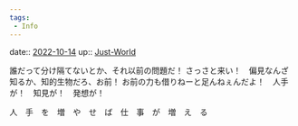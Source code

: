 ```yaml
---
tags:
 - Info
---
```


date:: [2022-10-14](Daily_Note/2022-10-14.md)
up:: [Just-World](../Bar/Novel/Just-World/Just-World.md)

誰だって分け隔てないとか、それ以前の問題だ！
さっさと来い！　偏見なんざ知るか、知的生物だろ、お前！
お前の力も借りねーと足んねぇんだよ！　人手が！　知見が！　発想が！

人　手　を　増　や　せ　ば　仕　事　が　増　え　る